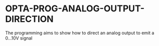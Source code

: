 # OPTA-PROG-ANALOG-OUTPUT-DIRECTION
The programming aims to show how to direct an analog output to emit a 0...10V signal
